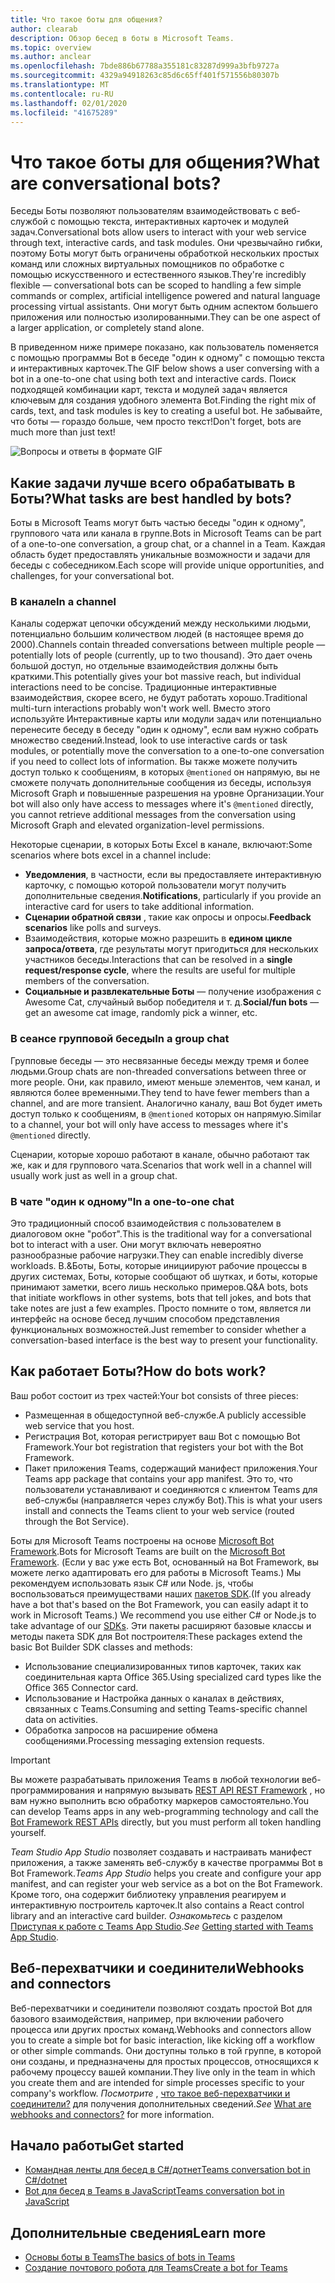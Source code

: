 ```yaml
---
title: Что такое боты для общения?
author: clearab
description: Обзор бесед в боты в Microsoft Teams.
ms.topic: overview
ms.author: anclear
ms.openlocfilehash: 7bde886b67788a355181c83287d999a3bfb9727a
ms.sourcegitcommit: 4329a94918263c85d6c65ff401f571556b80307b
ms.translationtype: MT
ms.contentlocale: ru-RU
ms.lasthandoff: 02/01/2020
ms.locfileid: "41675289"
---
```

# <a name="what-are-conversational-bots"></a><span data-ttu-id="1de06-103">Что такое боты для общения?</span><span class="sxs-lookup"><span data-stu-id="1de06-103">What are conversational bots?</span></span>

<span data-ttu-id="1de06-104">Беседы Боты позволяют пользователям взаимодействовать с веб-службой с помощью текста, интерактивных карточек и модулей задач.</span><span class="sxs-lookup"><span data-stu-id="1de06-104">Conversational bots allow users to interact with your web service through text, interactive cards, and task modules.</span></span> <span data-ttu-id="1de06-105">Они чрезвычайно гибки, поэтому Боты могут быть ограничены обработкой нескольких простых команд или сложных виртуальных помощников по обработке с помощью искусственного и естественного языков.</span><span class="sxs-lookup"><span data-stu-id="1de06-105">They're incredibly flexible — conversational bots can be scoped to handling a few simple commands or complex, artificial intelligence powered and natural language processing virtual assistants.</span></span> <span data-ttu-id="1de06-106">Они могут быть одним аспектом большего приложения или полностью изолированными.</span><span class="sxs-lookup"><span data-stu-id="1de06-106">They can be one aspect of a larger application, or completely stand alone.</span></span>

<span data-ttu-id="1de06-107">В приведенном ниже примере показано, как пользователь поменяется с помощью программы Bot в беседе "один к одному" с помощью текста и интерактивных карточек.</span><span class="sxs-lookup"><span data-stu-id="1de06-107">The GIF below shows a user conversing with a bot in a one-to-one chat using both text and interactive cards.</span></span> <span data-ttu-id="1de06-108">Поиск подходящей комбинации карт, текста и модулей задач является ключевым для создания удобного элемента Bot.</span><span class="sxs-lookup"><span data-stu-id="1de06-108">Finding the right mix of cards, text, and task modules is key to creating a useful bot.</span></span> <span data-ttu-id="1de06-109">Не забывайте, что боты — гораздо больше, чем просто текст!</span><span class="sxs-lookup"><span data-stu-id="1de06-109">Don't forget, bots are much more than just text!</span></span>

![Вопросы и ответы в формате GIF](~/assets/images/FAQPlusEndUser.gif)

## <a name="what-tasks-are-best-handled-by-bots"></a><span data-ttu-id="1de06-111">Какие задачи лучше всего обрабатывать в Боты?</span><span class="sxs-lookup"><span data-stu-id="1de06-111">What tasks are best handled by bots?</span></span>

<span data-ttu-id="1de06-112">Боты в Microsoft Teams могут быть частью беседы "один к одному", группового чата или канала в группе.</span><span class="sxs-lookup"><span data-stu-id="1de06-112">Bots in Microsoft Teams can be part of a one-to-one conversation, a group chat, or a channel in a Team.</span></span> <span data-ttu-id="1de06-113">Каждая область будет предоставлять уникальные возможности и задачи для беседы с собеседником.</span><span class="sxs-lookup"><span data-stu-id="1de06-113">Each scope will provide unique opportunities, and challenges, for your conversational bot.</span></span>

### <a name="in-a-channel"></a><span data-ttu-id="1de06-114">В канале</span><span class="sxs-lookup"><span data-stu-id="1de06-114">In a channel</span></span>

<span data-ttu-id="1de06-115">Каналы содержат цепочки обсуждений между несколькими людьми, потенциально большим количеством людей (в настоящее время до 2000).</span><span class="sxs-lookup"><span data-stu-id="1de06-115">Channels contain threaded conversations between multiple people — potentially lots of people (currently, up to two thousand).</span></span> <span data-ttu-id="1de06-116">Это дает очень большой доступ, но отдельные взаимодействия должны быть краткими.</span><span class="sxs-lookup"><span data-stu-id="1de06-116">This potentially gives your bot massive reach, but individual interactions need to be concise.</span></span> <span data-ttu-id="1de06-117">Традиционные интерактивные взаимодействия, скорее всего, не будут работать хорошо.</span><span class="sxs-lookup"><span data-stu-id="1de06-117">Traditional multi-turn interactions probably won't work well.</span></span> <span data-ttu-id="1de06-118">Вместо этого используйте Интерактивные карты или модули задач или потенциально перенесите беседу в беседу "один к одному", если вам нужно собрать множество сведений.</span><span class="sxs-lookup"><span data-stu-id="1de06-118">Instead, look to use interactive cards or task modules, or potentially move the conversation to a one-to-one conversation if you need to collect lots of information.</span></span> <span data-ttu-id="1de06-119">Вы также можете получить доступ только к сообщениям, в которых `@mentioned` он напрямую, вы не сможете получать дополнительные сообщения из беседы, используя Microsoft Graph и повышенные разрешения на уровне Организации.</span><span class="sxs-lookup"><span data-stu-id="1de06-119">Your bot will also only have access to messages where it's `@mentioned` directly, you cannot retrieve additional messages from the conversation using Microsoft Graph and elevated organization-level permissions.</span></span>

<span data-ttu-id="1de06-120">Некоторые сценарии, в которых Боты Excel в канале, включают:</span><span class="sxs-lookup"><span data-stu-id="1de06-120">Some scenarios where bots excel in a channel include:</span></span>

* <span data-ttu-id="1de06-121">**Уведомления**, в частности, если вы предоставляете интерактивную карточку, с помощью которой пользователи могут получить дополнительные сведения.</span><span class="sxs-lookup"><span data-stu-id="1de06-121">**Notifications**, particularly if you provide an interactive card for users to take additional information.</span></span>
* <span data-ttu-id="1de06-122">**Сценарии обратной связи** , такие как опросы и опросы.</span><span class="sxs-lookup"><span data-stu-id="1de06-122">**Feedback scenarios** like polls and surveys.</span></span>
* <span data-ttu-id="1de06-123">Взаимодействия, которые можно разрешить в **едином цикле запроса/ответа**, где результаты могут пригодиться для нескольких участников беседы.</span><span class="sxs-lookup"><span data-stu-id="1de06-123">Interactions that can be resolved in a **single request/response cycle**, where the results are useful for multiple members of the conversation.</span></span>
* <span data-ttu-id="1de06-124">**Социальные и развлекательные Боты** — получение изображения с Awesome Cat, случайный выбор победителя и т. д.</span><span class="sxs-lookup"><span data-stu-id="1de06-124">**Social/fun bots** — get an awesome cat image, randomly pick a winner, etc.</span></span>

### <a name="in-a-group-chat"></a><span data-ttu-id="1de06-125">В сеансе групповой беседы</span><span class="sxs-lookup"><span data-stu-id="1de06-125">In a group chat</span></span>

<span data-ttu-id="1de06-126">Групповые беседы — это несвязанные беседы между тремя и более людьми.</span><span class="sxs-lookup"><span data-stu-id="1de06-126">Group chats are non-threaded conversations between three or more people.</span></span> <span data-ttu-id="1de06-127">Они, как правило, имеют меньше элементов, чем канал, и являются более временными.</span><span class="sxs-lookup"><span data-stu-id="1de06-127">They tend to have fewer members than a channel, and are more transient.</span></span> <span data-ttu-id="1de06-128">Аналогично каналу, ваш Bot будет иметь доступ только к сообщениям, в `@mentioned` которых он напрямую.</span><span class="sxs-lookup"><span data-stu-id="1de06-128">Similar to a channel, your bot will only have access to messages where it's `@mentioned` directly.</span></span>

<span data-ttu-id="1de06-129">Сценарии, которые хорошо работают в канале, обычно работают так же, как и для группового чата.</span><span class="sxs-lookup"><span data-stu-id="1de06-129">Scenarios that work well in a channel will usually work just as well in a group chat.</span></span>

### <a name="in-a-one-to-one-chat"></a><span data-ttu-id="1de06-130">В чате "один к одному"</span><span class="sxs-lookup"><span data-stu-id="1de06-130">In a one-to-one chat</span></span>

<span data-ttu-id="1de06-131">Это традиционный способ взаимодействия с пользователем в диалоговом окне "робот".</span><span class="sxs-lookup"><span data-stu-id="1de06-131">This is the traditional way for a conversational bot to interact with a user.</span></span> <span data-ttu-id="1de06-132">Они могут включать невероятно разнообразные рабочие нагрузки.</span><span class="sxs-lookup"><span data-stu-id="1de06-132">They can enable incredibly diverse workloads.</span></span> <span data-ttu-id="1de06-133">В.&Боты, Боты, которые инициируют рабочие процессы в других системах, Боты, которые сообщают об шутках, и боты, которые принимают заметки, всего лишь несколько примеров.</span><span class="sxs-lookup"><span data-stu-id="1de06-133">Q&A bots, bots that initiate workflows in other systems, bots that tell jokes, and bots that take notes are just a few examples.</span></span> <span data-ttu-id="1de06-134">Просто помните о том, является ли интерфейс на основе бесед лучшим способом представления функциональных возможностей.</span><span class="sxs-lookup"><span data-stu-id="1de06-134">Just remember to consider whether a conversation-based interface is the best way to present your functionality.</span></span>

## <a name="how-do-bots-work"></a><span data-ttu-id="1de06-135">Как работает Боты?</span><span class="sxs-lookup"><span data-stu-id="1de06-135">How do bots work?</span></span>

<span data-ttu-id="1de06-136">Ваш робот состоит из трех частей:</span><span class="sxs-lookup"><span data-stu-id="1de06-136">Your bot consists of three pieces:</span></span>

* <span data-ttu-id="1de06-137">Размещенная в общедоступной веб-службе.</span><span class="sxs-lookup"><span data-stu-id="1de06-137">A publicly accessible web service that you host.</span></span>
* <span data-ttu-id="1de06-138">Регистрация Bot, которая регистрирует ваш Bot с помощью Bot Framework.</span><span class="sxs-lookup"><span data-stu-id="1de06-138">Your bot registration that registers your bot with the Bot Framework.</span></span>
* <span data-ttu-id="1de06-139">Пакет приложения Teams, содержащий манифест приложения.</span><span class="sxs-lookup"><span data-stu-id="1de06-139">Your Teams app package that contains your app manifest.</span></span> <span data-ttu-id="1de06-140">Это то, что пользователи устанавливают и соединяются с клиентом Teams для веб-службы (направляется через службу Bot).</span><span class="sxs-lookup"><span data-stu-id="1de06-140">This is what your users install and connects the Teams client to your web service (routed through the Bot Service).</span></span>

<span data-ttu-id="1de06-141">Боты для Microsoft Teams построены на основе [Microsoft Bot Framework](https://dev.botframework.com/).</span><span class="sxs-lookup"><span data-stu-id="1de06-141">Bots for Microsoft Teams are built on the [Microsoft Bot Framework](https://dev.botframework.com/).</span></span> <span data-ttu-id="1de06-142">(Если у вас уже есть Bot, основанный на Bot Framework, вы можете легко адаптировать его для работы в Microsoft Teams.) Мы рекомендуем использовать язык C# или Node. js, чтобы воспользоваться преимуществами наших [пакетов SDK](/microsoftteams/platform/#pivot=sdk-tools).</span><span class="sxs-lookup"><span data-stu-id="1de06-142">(If you already have a bot that's based on the Bot Framework, you can easily adapt it to work in Microsoft Teams.) We recommend you use either C# or Node.js to take advantage of our [SDKs](/microsoftteams/platform/#pivot=sdk-tools).</span></span> <span data-ttu-id="1de06-143">Эти пакеты расширяют базовые классы и методы пакета SDK для Bot построителя:</span><span class="sxs-lookup"><span data-stu-id="1de06-143">These packages extend the basic Bot Builder SDK classes and methods:</span></span>

* <span data-ttu-id="1de06-144">Использование специализированных типов карточек, таких как соединительная карта Office 365.</span><span class="sxs-lookup"><span data-stu-id="1de06-144">Using specialized card types like the Office 365 Connector card.</span></span>
* <span data-ttu-id="1de06-145">Использование и Настройка данных о каналах в действиях, связанных с Teams.</span><span class="sxs-lookup"><span data-stu-id="1de06-145">Consuming and setting Teams-specific channel data on activities.</span></span>
* <span data-ttu-id="1de06-146">Обработка запросов на расширение обмена сообщениями.</span><span class="sxs-lookup"><span data-stu-id="1de06-146">Processing messaging extension requests.</span></span>

> [!IMPORTANT]
> <span data-ttu-id="1de06-147">Вы можете разрабатывать приложения Teams в любой технологии веб-программирования и напрямую вызывать [REST API REST Framework](/bot-framework/rest-api/bot-framework-rest-overview) , но вам нужно выполнить всю обработку маркеров самостоятельно.</span><span class="sxs-lookup"><span data-stu-id="1de06-147">You can develop Teams apps in any web-programming technology and call the [Bot Framework REST APIs](/bot-framework/rest-api/bot-framework-rest-overview) directly, but you must perform all token handling yourself.</span></span>

<span data-ttu-id="1de06-148">*Team Studio App Studio* позволяет создавать и настраивать манифест приложения, а также заменять веб-службу в качестве программы Bot в Bot Framework.</span><span class="sxs-lookup"><span data-stu-id="1de06-148">*Teams App Studio* helps you create and configure your app manifest, and can register your web service as a bot on the Bot Framework.</span></span> <span data-ttu-id="1de06-149">Кроме того, она содержит библиотеку управления реагируем и интерактивную построитель карточек.</span><span class="sxs-lookup"><span data-stu-id="1de06-149">It also contains a React control library and an interactive card builder.</span></span> <span data-ttu-id="1de06-150">*Ознакомьтесь* с разделом [Приступая к работе с Teams App Studio](~/concepts/build-and-test/app-studio-overview.md).</span><span class="sxs-lookup"><span data-stu-id="1de06-150">*See* [Getting started with Teams App Studio](~/concepts/build-and-test/app-studio-overview.md).</span></span>

## <a name="webhooks-and-connectors"></a><span data-ttu-id="1de06-151">Веб-перехватчики и соединители</span><span class="sxs-lookup"><span data-stu-id="1de06-151">Webhooks and connectors</span></span>

<span data-ttu-id="1de06-152">Веб-перехватчики и соединители позволяют создать простой Bot для базового взаимодействия, например, при включении рабочего процесса или других простых команд.</span><span class="sxs-lookup"><span data-stu-id="1de06-152">Webhooks and connectors allow you to create a simple bot for basic interaction, like kicking off a workflow or other simple commands.</span></span> <span data-ttu-id="1de06-153">Они доступны только в той группе, в которой они созданы, и предназначены для простых процессов, относящихся к рабочему процессу вашей компании.</span><span class="sxs-lookup"><span data-stu-id="1de06-153">They live only in the team in which you create them and are intended for simple processes specific to your company's workflow.</span></span> <span data-ttu-id="1de06-154">*Посмотрите* , [что такое веб-перехватчики и соединители?](~/webhooks-and-connectors/what-are-webhooks-and-connectors.md) для получения дополнительных сведений.</span><span class="sxs-lookup"><span data-stu-id="1de06-154">*See* [What are webhooks and connectors?](~/webhooks-and-connectors/what-are-webhooks-and-connectors.md) for more information.</span></span>

## <a name="get-started"></a><span data-ttu-id="1de06-155">Начало работы</span><span class="sxs-lookup"><span data-stu-id="1de06-155">Get started</span></span>

* [<span data-ttu-id="1de06-156">Командная ленты для бесед в C#/дотнет</span><span class="sxs-lookup"><span data-stu-id="1de06-156">Teams conversation bot in C#/dotnet</span></span>](https://github.com/microsoft/BotBuilder-Samples/tree/master/samples/csharp_dotnetcore/57.teams-conversation-bot)
* [<span data-ttu-id="1de06-157">Bot для бесед в Teams в JavaScript</span><span class="sxs-lookup"><span data-stu-id="1de06-157">Teams conversation bot in JavaScript</span></span>](https://github.com/microsoft/BotBuilder-Samples/tree/master/samples/javascript_nodejs/57.teams-conversation-bot)

## <a name="learn-more"></a><span data-ttu-id="1de06-158">Дополнительные сведения</span><span class="sxs-lookup"><span data-stu-id="1de06-158">Learn more</span></span>

* [<span data-ttu-id="1de06-159">Основы боты в Teams</span><span class="sxs-lookup"><span data-stu-id="1de06-159">The basics of bots in Teams</span></span>](~/bots/bot-basics.md)
* [<span data-ttu-id="1de06-160">Создание почтового робота для Teams</span><span class="sxs-lookup"><span data-stu-id="1de06-160">Create a bot for Teams</span></span>](~/bots/how-to/create-a-bot-for-teams.md)
